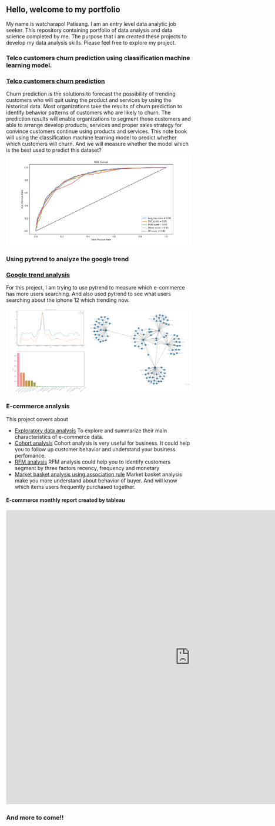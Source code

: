 ## Hello, welcome to my portfolio

My name is watcharapol Patisang. I am an entry level 
data analytic job seeker. This repository containing 
portfolio of data analysis and data science completed 
by me. The purpose that i am created these projects to 
develop my data analysis skills. Please feel free to 
explore my project.

### Telco customers churn prediction using classification machine learning model.
### [Telco customers churn prediction](https://github.com/Tarwp/Own_Project/blob/main/Telco%20churn%20prediction/Telco_Churn_Prediction.ipynb)
Churn prediction is the solutions to forecast the possibility of trending customers who will quit using the product and services by using the historical data.
Most organizations take the results of churn prediction to identify behavior patterns of customers who are likely to churn. The prediction results will enable organizations 
to segment those customers and able to arrange develop products, services and proper sales strategy for convince customers continue using products and services.
This note book will using the classification machine learning model to predict whether which customers will churn. And we will measure whether the model which is 
the best used to predict this dataset?
<img src="Telco churn prediction/ROC.png">

### Using pytrend to analyze the google trend 
### [Google trend analysis](https://github.com/Tarwp/Own_Project/blob/main/Pytrend/Pytrend.ipynb)

For this project, I am trying to use pytrend to measure which 
e-commerce has more users searching. And also used pytrend to 
see what users searching about the iphone 12 which trending now.

<img src="Pytrend/Pytrenim.jpg">

### E-commerce analysis
This project covers about
* [Exploratory data analysis](https://github.com/Tarwp/Own_Project/blob/main/E-commerce%20Analysis/E-commerce_EDA.ipynb) To explore and summarize their main characteristics of e-commerce data.
* [Cohort analysis](https://github.com/Tarwp/Own_Project/blob/main/E-commerce%20Analysis/E_commerce_Cohort.ipynb) Cohort analysis is very useful for business. It could help you to
follow up customer behavior and understand your business perfomance.
* [RFM analysis](https://github.com/Tarwp/Own_Project/blob/main/E-commerce%20Analysis/E_commerce_RFM.ipynb) RFM analysis could help you to identify customers segment by three factors recency, frequency and monetary
* [Market basket analysis using association rule](https://github.com/Tarwp/Own_Project/blob/main/E-commerce%20Analysis/Association_rules.ipynb)
Market basket analysis make you more understand about behavior of buyer. And will know which items users frequently purchased together.
#### E-commerce monthly report created by tableau
<iframe seamless frameborder="0" src="https://public.tableau.com/views/MonthlyReport_16006154043090/Dashboard1?:language=en&:display_count=yes&:showVizHome=no" width = '1000' height = '800' scrolling='yes' ></iframe>

### And more to come!!
